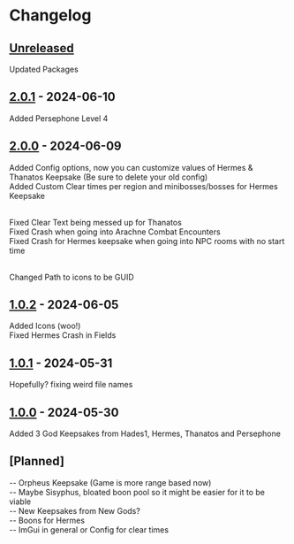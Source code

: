 # Changelog

## [Unreleased]
Updated Packages

## [2.0.1] - 2024-06-10

Added Persephone Level 4

## [2.0.0] - 2024-06-09

Added Config options, now you can customize values of Hermes & Thanatos Keepsake (Be sure to delete your old config) <br>
Added Custom Clear times per region and minibosses/bosses for Hermes Keepsake <br><br>

Fixed Clear Text being messed up for Thanatos <br>
Fixed Crash when going into Arachne Combat Encounters <br>
Fixed Crash for Hermes keepsake when going into NPC rooms with no start time <br><br>

Changed Path to icons to be GUID

## [1.0.2] - 2024-06-05

Added Icons (woo!) <br>
Fixed Hermes Crash in Fields

## [1.0.1] - 2024-05-31

Hopefully? fixing weird file names

## [1.0.0] - 2024-05-30

Added 3 God Keepsakes from Hades1, Hermes, Thanatos and Persephone

## [Planned]

\-- Orpheus Keepsake (Game is more range based now) <br>
\-- Maybe Sisyphus, bloated boon pool so it might be easier for it to be viable <br>
\-- New Keepsakes from New Gods? <br>
\-- Boons for Hermes <br>
\-- ImGui in general or Config for clear times 

[unreleased]: https://github.com/zanncdwbl/zannc-KeepsakePort/compare/2.0.1...HEAD
[2.0.1]: https://github.com/zanncdwbl/zannc-KeepsakePort/compare/2.0.0...2.0.1
[2.0.0]: https://github.com/zanncdwbl/zannc-KeepsakePort/compare/1.0.2...2.0.0
[1.0.2]: https://github.com/zanncdwbl/zannc-KeepsakePort/compare/1.0.1...1.0.2
[1.0.1]: https://github.com/zanncdwbl/zannc-KeepsakePort/compare/1.0.0...1.0.1
[1.0.0]: https://github.com/zanncdwbl/zannc-KeepsakePort/compare/47ff815ce35f32d72c7f6ad86bbc90547c5aea28...1.0.0

